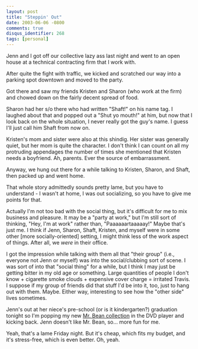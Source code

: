 ```yaml
---
layout: post
title: "Steppin' Out"
date: 2003-06-06 -0800
comments: true
disqus_identifier: 268
tags: [personal]
---
```

Jenn and I got off our collective lazy ass last night and went to an
open house at a technical contracting firm that I work with.

 After quite the fight with traffic, we kicked and scratched our way
into a parking spot downtown and moved to the party.

 Got there and saw my friends Kristen and Sharon (who work at the firm)
and chowed down on the fairly decent spread of food.

 Sharon had her s/o there who had written "Shaft!" on his name tag. I
laughed about that and popped out a "Shut yo mouth!" at him, but now
that I look back on the whole situation, I never really got the guy's
name. I guess I'll just call him Shaft from now on.

 Kristen's mom and sister were also at this shindig. Her sister was
generally quiet, but her mom is quite the character. I don't think I can
count on all my protruding appendages the number of times she mentioned
that Kristen needs a boyfriend. Ah, parents. Ever the source of
embarrassment.

 Anyway, we hung out there for a while talking to Kristen, Sharon, and
Shaft, then packed up and went home.

 That whole story admittedly sounds pretty lame, but you have to
understand - I wasn't at home, I was out socializing, so you have to
give me points for that.

 Actually I'm not too bad with the social thing, but it's difficult for
me to mix business and pleasure. It may be a "party at work," but I'm
still sort of thinking, "Hey, I'm at work" rather than,
"Paaaaaartaaaaay!" Maybe that's just me. I think if Jenn, Sharon, Shaft,
Kristen, and myself were in some other [more socially-oriented] setting,
I might think less of the work aspect of things. After all, we *were* in
their office.

 I got the impression while talking with them all that "their group"
(i.e., everyone not Jenn or myself) was into the social/clubbing sort of
scene. I was sort of into that "social thing" for a while, but I think I
may just be getting bitter in my old age or something. Large quantities
of people I don't know + cigarette smoke clouds + expensive cover charge
= irritated Travis. I suppose if my group of friends did that stuff I'd
be into it, too, just to hang out with them. Maybe. Either way,
interesting to see how the "other side" lives sometimes.

 Jenn's out at her niece's pre-school (or is it kindergarten?)
graduation tonight so I'm popping my new [Mr. Bean
collection](http://www.amazon.com/exec/obidos/ASIN/B000085EEI/mhsvortex)
in the DVD player and kicking back. Jenn doesn't like Mr. Bean, so...
more fun for me.

 Yeah, that's a lame Friday night. But it's cheap, which fits my budget,
and it's stress-free, which is even better. Oh, yeah.
